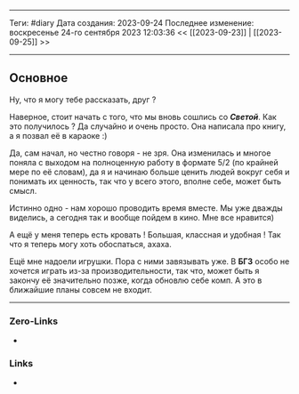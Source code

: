 ___
Теги: #diary 
Дата создания: 2023-09-24
Последнее изменение: воскресенье 24-го сентября 2023 12:03:36
<< [[2023-09-23]] | [[2023-09-25]] >> 
___
## Основное

Ну, что я могу тебе рассказать, друг ?

Наверное, стоит начать с того, что мы вновь сошлись со ***Светой***. Как это получилось ? Да случайно и очень просто. Она написала про книгу, а я позвал её в караоке :)

Да, сам начал, но честно говоря - не зря. Она изменилась и многое поняла с выходом на полноценную работу в формате 5/2 (по крайней мере по её словам), да я и начинаю больше ценить людей вокруг себя и понимать их ценность, так что у всего этого, вполне себе, может быть смысл.

Истинно одно - нам хорошо проводить время вместе. Мы уже дважды виделись, а сегодня так и вообще пойдем в кино. Мне все нравится)

А ещё у меня теперь есть кровать ! Большая, классная и удобная ! Так что я теперь могу хоть обоспаться, ахаха. 

Ещё мне надоели игрушки. Пора с ними завязывать уже. В **БГ3** особо не хочется играть из-за производительности, так что, может быть я закончу её значительно позже, когда обновлю себе комп. А это в ближайшие планы совсем не входит.
___
### Zero-Links
- 

### Links
- 